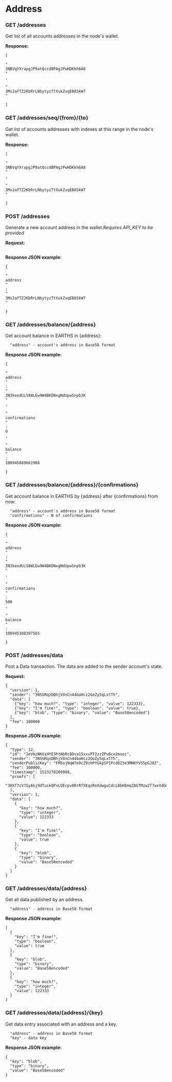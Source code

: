 # Address

### GET /addresses

Get list of all accounts addresses in the node's wallet.

**Response:**

```
[
  
"
3NBVqYXrapgJP9atQccdBPAgJPwHDKkh6A8
"
,
  
"
3Mx2afTZ2KbRrLNbytyzTtXukZvqEB8SkW7
"

]
```

### GET /addresses/seq/{from}/{to}

Get list of accounts addresses with indexes at this range in the node's wallet.

**Response:**

```
[
  
"
3NBVqYXrapgJP9atQccdBPAgJPwHDKkh6A8
"
,
  
"
3Mx2afTZ2KbRrLNbytyzTtXukZvqEB8SkW7
"

]
```

### POST /addresses

Generate a new account address in the wallet._Requires API\_KEY to be provided_

**Request:**

```

```

**Response JSON example:**

```
{
  
"
address
"
: 
"
3Mx2afTZ2KbRrLNbytyzTtXukZvqEB8SkW7
"

}
```

### GET /addresses/balance/{address}

Get account balance in EARTHS in {address}:

```
  "address" - account's address in Base58 format

```

**Response JSON example:**

```
{
  
"
address
"
: 
"
3N3keodUiS8WLEw9W4BKDNxgNdUpwSnpb3K
"
,
  
"
confirmations
"
: 
0
,
  
"
balance
"
: 
100945889661986

}
```

### GET /addresses/balance/{address}/{confirmations}

Get account balance in EARTHS by {address} after {confirmations} from now:

```
  "address" - account's address in Base58 format
  "confirmations" - N of confirmations

```

**Response JSON example:**

```
{
  
"
address
"
: 
"
3N3keodUiS8WLEw9W4BKDNxgNdUpwSnpb3K
"
,
  
"
confirmations
"
: 
500
,
  
"
balance
"
: 
100945388397565

}
```

### POST /addresses/data

Post a Data transaction. The data are added to the sender account's state.

**Request:**
```
{
  "version": 1,
  "sender": "3N5GRqzDBhjVXnCn44baHcz2GoZy5qLxtTh",
  "data": [
    {"key": "how much?", "type": "integer", "value": 122333},
    {"key": "I'm fine!", "type": "boolean", "value": true},
    {"key": "blob", "type": "binary", "value": "Base58encoded"}
  ],
  "fee": 100000
}
```

**Response JSON example:**
```
{
  "type": 12,
  "id": "2eV6zNKUiHYE3htNbRc8Dva15xxvPT2zzZPvBce2mxoc",
  "sender": "3N5GRqzDBhjVXnCn44baHcz2GoZy5qLxtTh",
  "senderPublicKey": "FM5ojNqW7e9cZ9zhPYGkpSP1Pcd8Z3e3MNKYVS5pGJ8Z",
  "fee": 100000,
  "timestamp": 1523278209988,
  "proofs": [
    "3HXf7cV7GyAkj9dTuskQPxLQEcpv8RrRfXEqzReXdwguCdcLBbH6HqZAGTMzw2f7wxVdGm9rrNdqd5AjsffWqLQJ"
  ],
  "version": 1,
  "data": [
    {
      "key": "how much?",
      "type": "integer",
      "value": 122333
    },
    {
      "key": "I'm fine!",
      "type": "boolean",
      "value": true
    },
    {
      "key": "blob",
      "type": "binary",
      "value": "Base58encoded"
    }
  ]
}
```

### GET /addresses/data/{address}

Get all data published by an address.

```
  "address" - address in Base58 format
```

**Response JSON example:**

```
[
  {
    "key": "I'm fine!",
    "type": "boolean",
    "value": true
  },
  {
    "key": "blob",
    "type": "binary",
    "value": "Base58encoded"
  },
  {
    "key": "how much?",
    "type": "integer",
    "value": 122333
  }
]
```

### GET /addresses/data/{address}/{key}

Get data entry associated with an address and a key.

```
  "address" - address in Base58 format
  "key" - data key
```

**Response JSON example:**

```
{
  "key": "blob",
  "type": "binary",
  "value": "Base58encoded"
}
```
